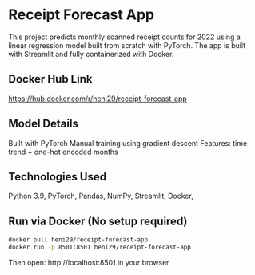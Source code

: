 # Receipt Forecast App

This project predicts monthly scanned receipt counts for 2022 using a linear regression model built from scratch with PyTorch. The app is built with Streamlit and fully containerized with Docker.

## Docker Hub Link
https://hub.docker.com/r/heni29/receipt-forecast-app

## Model Details

Built with PyTorch
Manual training using gradient descent
Features: time trend + one-hot encoded months

## Technologies Used

Python 3.9,
PyTorch,
Pandas, NumPy,
Streamlit,
Docker,

## Run via Docker (No setup required)

```bash
docker pull heni29/receipt-forecast-app
docker run -p 8501:8501 heni29/receipt-forecast-app
```
Then open: http://localhost:8501 in your browser
